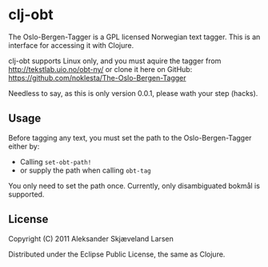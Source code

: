 # clj-obt

The Oslo-Bergen-Tagger is a GPL licensed Norwegian text tagger. This is an interface for accessing it with Clojure.

clj-obt supports Linux only, and you must aquire the tagger from http://tekstlab.uio.no/obt-ny/ or clone it here on GitHub: https://github.com/noklesta/The-Oslo-Bergen-Tagger

Needless to say, as this is only version 0.0.1, please wath your step (hacks).

## Usage

Before tagging any text, you must set the path to the Oslo-Bergen-Tagger either by:

* Calling `set-obt-path!`
* or supply the path when calling `obt-tag`

You only need to set the path once. Currently, only disambiguated bokmål is supported.

## License

Copyright (C) 2011 Aleksander Skjæveland Larsen

Distributed under the Eclipse Public License, the same as Clojure.
